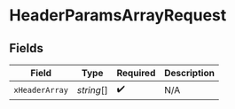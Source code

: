 # HeaderParamsArrayRequest


## Fields

| Field              | Type               | Required           | Description        |
| ------------------ | ------------------ | ------------------ | ------------------ |
| `xHeaderArray`     | *string*[]         | :heavy_check_mark: | N/A                |